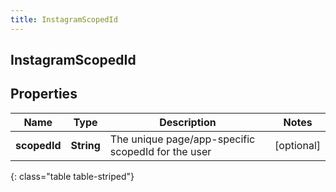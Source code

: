 ```yaml
---
title: InstagramScopedId
---
```

## InstagramScopedId


## Properties

| Name | Type | Description | Notes |
| ------------ | ------------- | ------------- | ------------- |
| **scopedId** | <!----><!---->**String**<!----> | The unique page/app-specific scopedId for the user |  [optional] |
{: class="table table-striped"}



